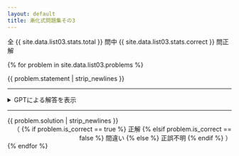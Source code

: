 ```yaml
---
layout: default
title: 漸化式問題集その3
---
```


<div class="info">全 {{ site.data.list03.stats.total }} 問中 {{ site.data.list03.stats.correct }} 問正解</div>

{% for problem in site.data.list03.problems %}

<div class="card">
    {{ problem.statement | strip_newlines }}
    <hr>
    <details>
        <summary>GPTによる解答を表示</summary>
        {{ problem.gpt | replace: '\[', '$$' | replace: '\]', '$$' | markdownify }}
    </details>
    <hr>
    {{ problem.solution | strip_newlines }}
    <div style="text-align: right;">（
    {% if problem.is_correct == true %}
        正解
    {% elsif problem.is_correct == false %}
        間違い
    {% else %}
        正誤不明
    {% endif %}
    ）</div>
</div>
{% endfor %}
